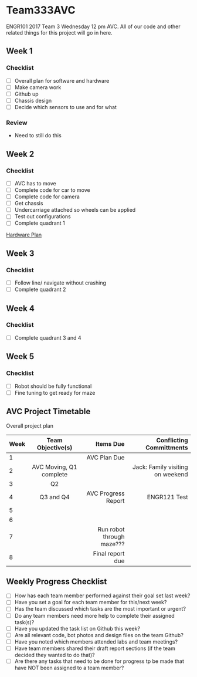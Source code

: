 # Team333AVC
ENGR101 2017 Team 3 Wednesday 12 pm AVC. All of our code and other related things for this project will go in here. 

## Week 1
### Checklist
- [ ] Overall plan for software and hardware
- [ ] Make camera work
- [ ] Github up
- [ ] Chassis design
- [ ] Decide which sensors to use and for what

### Review
* Need to still do this

## Week 2 
### Checklist
- [ ] AVC has to move
- [ ] Complete code for car to move
- [ ] Complete code for camera
- [ ] Get chassis
- [ ] Undercarriage attached so wheels can be applied
- [ ] Test out configurations
- [ ] Complete quadrant 1

[Hardware Plan](#HardwarePlanWeek1)

## Week 3 
### Checklist
- [ ] Follow line/ navigate without crashing 
- [ ] Complete quadrant 2

## Week 4 
### Checklist
- [ ] Complete quadrant 3 and 4

## Week 5 
### Checklist
- [ ] Robot should be fully functional
- [ ] Fine tuning to get ready for maze

## AVC Project Timetable
Overall project plan

| Week  | Team Objective(s)  | Items Due | Conflicting Committments |
| :------------ |:---------------:| ------: | ------: |
| 1   |  | AVC Plan Due | | 
| 2   |AVC Moving, Q1 complete  |  |Jack: Family visiting on weekend |
| 3   |Q2  |  | |
| 4   |Q3 and Q4  |AVC Progress Report  |ENGR121 Test |
| 5   |  |  | |
| 6   |  |  | |
| 7   |  |Run robot through maze???  | |
| 8   |  |Final report due | |

## Weekly Progress Checklist
- [ ] How has each team member performed against their goal set last week?
- [ ] Have you set a goal for each team member for this/next week?
- [ ] Has the team discussed which tasks are the most important or urgent?
- [ ] Do any team members need more help to complete their assigned task(s)?
- [ ] Have you updated the task list on Github this week?
- [ ] Are all relevant code, bot photos and design files on the team Github?
- [ ] Have you noted which members attended labs and team meetings?
- [ ] Have team members shared their draft report sections (if the team decided they wanted to do that)?
- [ ] Are there any tasks that need to be done for progress tp be made that have NOT been assigned to a team member?
